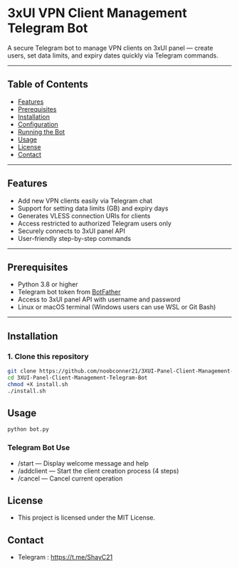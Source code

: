 # 3xUI VPN Client Management Telegram Bot

A secure Telegram bot to manage VPN clients on 3xUI panel — create users, set data limits, and expiry dates quickly via Telegram commands.

---

## Table of Contents

- [Features](#features)
- [Prerequisites](#prerequisites)
- [Installation](#installation)
- [Configuration](#configuration)
- [Running the Bot](#running-the-bot)
- [Usage](#usage)
- [License](#license)
- [Contact](#contact)

---

## Features

- Add new VPN clients easily via Telegram chat
- Support for setting data limits (GB) and expiry days
- Generates VLESS connection URIs for clients
- Access restricted to authorized Telegram users only
- Securely connects to 3xUI panel API
- User-friendly step-by-step commands

---

## Prerequisites

- Python 3.8 or higher
- Telegram bot token from [BotFather](https://t.me/BotFather)
- Access to 3xUI panel API with username and password
- Linux or macOS terminal (Windows users can use WSL or Git Bash)

---

## Installation

### 1. Clone this repository

```bash
git clone https://github.com/noobconner21/3XUI-Panel-Client-Management-Telegram-Bot.git
cd 3XUI-Panel-Client-Management-Telegram-Bot
chmod +X install.sh
./install.sh

```
## Usage

```bash
python bot.py

```

### Telegram Bot Use

- /start — Display welcome message and help
- /addclient — Start the client creation process (4 steps)
- /cancel — Cancel current operation


## License

- This project is licensed under the MIT License.

## Contact

- Telegram : https://t.me/ShayC21


